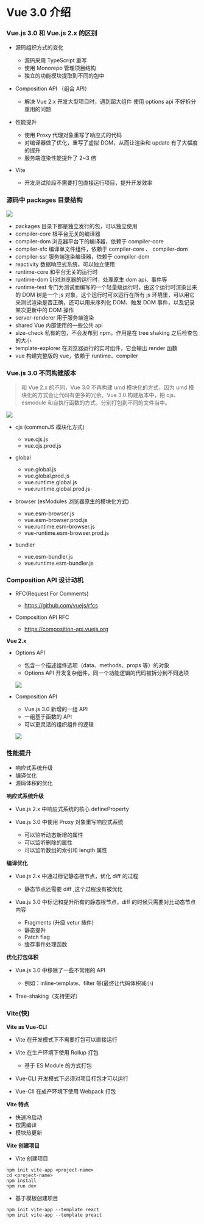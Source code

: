 # Vue 3.0 介绍

### Vue.js 3.0 和 Vue.js 2.x 的区别

- 源码组织方式的变化

  - 源码采用 TypeScript 重写
  - 使用 Monorepo 管理项目结构
  - 独立的功能模块提取到不同的包中

- Composition API （组合 API）

  - 解决 Vue 2.x 开发大型项目时，遇到超大组件 使用 options api 不好拆分重用的问题

- 性能提升

  - 使用 Proxy 代理对象重写了响应式的代码
  - 对编译器做了优化，重写了虚拟 DOM，从而让渲染和 update 有了大幅度的提升
  - 服务端渲染性能提升了 2~3 倍

- Vite

  - 开发测试阶段不需要打包直接运行项目，提升开发效率

### 源码中 packages 目录结构

![](./images/01-vue3-packages.png)

- packages 目录下都是独立发行的包，可以独立使用
- compiler-core 根平台无关的编译器
- compiler-dom 浏览器平台下的编译器，依赖于 compiler-core
- compiler-sfc 编译单文件组件，依赖于 compiler-core 、 compiler-dom
- compiler-ssr 服务端渲染编译器，依赖于 compiler-dom
- reactivity 数据响应式系统，可以独立使用
- runtime-core 和平台无关的运行时
- runtime-dom 针对浏览器的运行时，处理原生 dom api、事件等
- runtime-test 专门为测试而编写的一个轻量级运行时，由这个运行时渲染出来的 DOM 树是一个 js 对象，这个运行时可以运行在所有 js 环境里，可以用它来测试渲染是否正确，还可以用来序列化 DOM、触发 DOM 事件，以及记录某次更新中的 DOM 操作
- server-renderer 用于服务端渲染
- shared Vue 内部使用的一些公共 api
- size-check 私有的包，不会发布到 npm，作用是在 tree shaking 之后检查包的大小
- template-explorer 在浏览器运行的实时组件，它会输出 render 函数
- vue 构建完整版的 vue，依赖于 runtime、compiler

### Vue.js 3.0 不同构建版本

> 和 Vue 2.x 的不同，Vue 3.0 不再构建 umd 模块化的方式，因为 umd 模块化的方式会让代码有更多的冗余。Vue 3.0 构建版本中，把 cjs、esmodule 和自执行函数的方式，分别打包到不同的文件当中。

![](./images/01-vue3.compiler.png)

- cjs (commonJS 模块化方式)

  - vue.cjs.js
  - vue.cjs.prod.js

- global

  - vue.global.js
  - vue.global.prod.js
  - vue.runtime.global.js
  - vue.runtime.global.prod.js

- browser (esModules 浏览器原生的模块化方式)

  - vue.esm-browser.js
  - vue.esm-browser.prod.js
  - vue.runtime.esm-browser.js
  - vue-runtime.esm-browser.prod.js

- bundler

  - vue.esm-bundler.js
  - vue.runtime.esm-bundler.js

### Composition API 设计动机

- RFC(Request For Comments)

  - https://github.com/vuejs/rfcs

- Composition API RFC

  - https://composition-api.vuejs.org

**Vue 2.x**

- Options API

  - 包含一个描述组件选项（data、methods、props 等）的对象
  - Options API 开发复杂组件，同一个功能逻辑的代码被拆分到不同选项

  ![](./images/01-vue2-optionsApi.png)

- Composition API

  - Vue.js 3.0 新增的一组 API
  - 一组基于函数的 API
  - 可以更灵活的组织组件的逻辑

  ![](./images/01-compositionApi.png)

### 性能提升

- 响应式系统升级
- 编译优化
- 源码体积的优化

**响应式系统升级**

- Vue.js 2.x 中响应式系统的核心 defineProperty
- Vue.js 3.0 中使用 Proxy 对象重写响应式系统

  - 可以监听动态新增的属性
  - 可以监听删除的属性
  - 可以监听数组的索引和 length 属性

**编译优化**

- Vue.js 2.x 中通过标记静态根节点，优化 diff 的过程

  - 静态节点还需要 diff ,这个过程没有被优化

- Vue.js 3.0 中标记和提升所有的静态根节点，diff 的时候只需要对比动态节点内容

  - Fragments (升级 vetur 插件)
  - 静态提升
  - Patch flag
  - 缓存事件处理函数

**优化打包体积**

- Vue.js 3.0 中移除了一些不常用的 API

  - 例如：inline-template、filter 等(最终让代码体积减小)

- Tree-shaking（支持更好）

### Vite(快)

**Vite as Vue-CLI**

- Vite 在开发模式下不需要打包可以直接运行
- Vite 在生产环境下使用 Rollup 打包

  - 基于 ES Module 的方式打包

- Vue-CLI 开发模式下必须对项目打包才可以运行
- Vue-ClI 在成产环境下使用 Webpack 打包

**Vite 特点**

- 快速冷启动
- 按需编译
- 模块热更新

**Vite 创建项目**

- Vite 创建项目

```
npm init vite-app <project-name>
cd <project-name>
npm install
npm run dev
```

- 基于模板创建项目

```
npm init vite-app --template react
npm init vite-app --template preact
```
